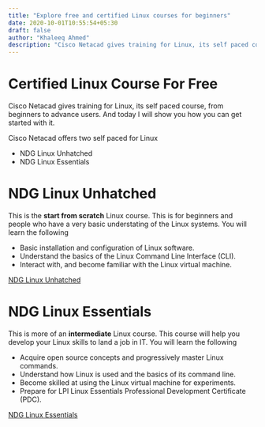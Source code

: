 ```yaml
---
title: "Explore free and certified Linux courses for beginners"
date: 2020-10-01T10:55:54+05:30
draft: false
author: "Khaleeq Ahmed"
description: "Cisco Netacad gives training for Linux, its self paced course, from beginners to advance users. And today I will show you how you can get started with it."
---
```


# Certified Linux Course For Free

Cisco Netacad gives training for Linux, its self paced course, from beginners to advance users. And today I will show you how you can get started with it.

Cisco Netacad offers two self paced for Linux

- NDG Linux Unhatched
- NDG Linux Essentials

# NDG Linux Unhatched

This is the **start from scratch** Linux course. This is for beginners and people who have a very basic understating of the Linux systems. You will learn the following

- Basic installation and configuration of Linux software.
- Understand the basics of the Linux Command Line Interface (CLI).
- Interact with, and become familiar with the Linux virtual machine.

[NDG Linux Unhatched](https://www.netacad.com/courses/os-it/ndg-linux-unhatched)

# NDG Linux Essentials

This is more of an **intermediate** Linux course. This course will help you develop your Linux skills to land a job in IT. You will learn the following

- Acquire open source concepts and progressively master Linux commands.
- Understand how Linux is used and the basics of its command line.
- Become skilled at using the Linux virtual machine for experiments.
- Prepare for LPI Linux Essentials Professional Development Certificate (PDC).

[NDG Linux Essentials](https://www.netacad.com/courses/os-it/ndg-linux-essentials)
